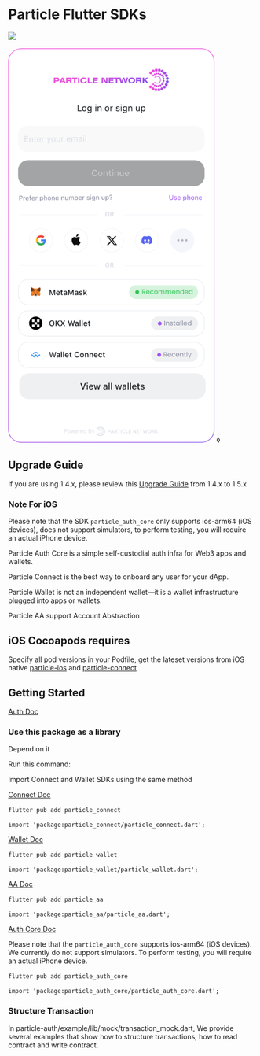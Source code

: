 # Particle Flutter SDKs

![](https://img.shields.io/pub/v/particle_base?color=blue&style=round) 

<img width="420" src="/images/connectkit-mobile.svg"></img>
◊
## Upgrade Guide
If you are using 1.4.x, please review this [Upgrade Guide](https://github.com/Particle-Network/particle-flutter/blob/master/UpgradeGuide.md) from 1.4.x to 1.5.x 

### Note For iOS
Please note that the SDK `particle_auth_core` only supports ios-arm64 (iOS devices), does not support simulators, to perform testing, you will require an actual iPhone device.

Particle Auth Core is a simple self-custodial auth infra for Web3 apps and wallets.

Particle Connect is the best way to onboard any user for your dApp.

Particle Wallet is not an independent wallet—it is a wallet infrastructure plugged into apps or wallets.

Particle AA support Account Abstraction

## iOS Cocoapods requires

Specify all pod versions in your Podfile, get the lateset versions from iOS native  [particle-ios](https://github.com/Particle-Network/particle-ios) and [particle-connect](https://github.com/Particle-Network/particle-connect-ios)


## Getting Started 

[Auth Doc](https://developers.particle.network/api-reference/auth/mobile-sdks/flutter)

### Use this package as a library

Depend on it

Run this command:


Import Connect and Wallet SDKs using the same method

[Connect Doc](https://developers.particle.network/api-reference/connect/mobile/flutter)

```
flutter pub add particle_connect
```
```
import 'package:particle_connect/particle_connect.dart';
```

[Wallet Doc](https://developers.particle.network/api-reference/connect/mobile/flutter)
```
flutter pub add particle_wallet
```
```
import 'package:particle_wallet/particle_wallet.dart';
```

[AA Doc](https://developers.particle.network/api-reference/aa/sdks/mobile/flutter)
```
flutter pub add particle_aa
```
```
import 'package:particle_aa/particle_aa.dart';
```

[Auth Core Doc](https://developers.particle.network/api-reference/auth/mobile-sdks/flutter)

Please note that the `particle_auth_core` supports ios-arm64 (iOS devices). We currently do not support simulators. To perform testing, you will require an actual iPhone device.

```
flutter pub add particle_auth_core
```
```
import 'package:particle_auth_core/particle_auth_core.dart';
```

### Structure Transaction
In particle-auth/example/lib/mock/transaction_mock.dart, We provide several examples that show how to structure transactions,
how to read contract and write contract.




